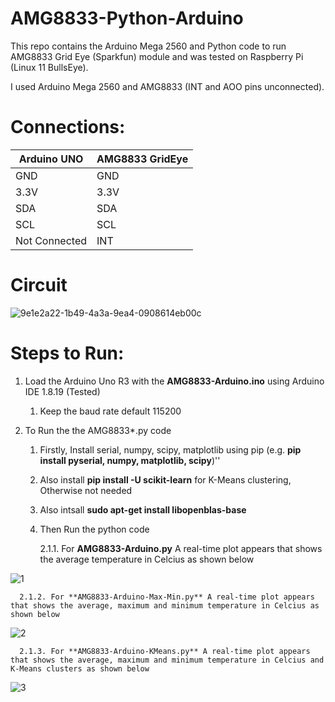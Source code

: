 # AMG8833-Python-Arduino
This repo contains the Arduino Mega 2560 and Python code to run AMG8833 Grid Eye (Sparkfun) module and was tested on Raspberry Pi (Linux 11 BullsEye).

I used Arduino Mega 2560 and AMG8833 (INT and AOO pins unconnected).

# Connections:

| Arduino UNO  | AMG8833 GridEye |
| ------------- | ------------- |
| GND  | GND  |
| 3.3V  | 3.3V  |
| SDA  | SDA  |
| SCL  | SCL  |
|  Not Connected | INT |


# Circuit

![9e1e2a22-1b49-4a3a-9ea4-0908614eb00c](https://github.com/ParthaPRay/AMG8833-Python/assets/1689639/29ae6597-67db-4f4b-be23-13561de6c466)



# Steps to Run:
1. Load the Arduino Uno R3 with the **AMG8833-Arduino.ino** using Arduino IDE 1.8.19 (Tested)
   1. Keep the baud rate default 115200
 
2. To Run the the AMG8833*.py code
   1. Firstly, Install serial, numpy, scipy, matplotlib using pip (e.g. **pip install pyserial, numpy, matplotlib, scipy**)''
   2. Also install **pip install -U scikit-learn** for K-Means clustering, Otherwise not needed
   3. Also intsall **sudo apt-get install libopenblas-base**
   4. Then Run the python code

      
      2.1.1. For **AMG8833-Arduino.py** A real-time plot appears that shows the average temperature in Celcius as shown below

![1](https://github.com/ParthaPRay/AMG8833-Python/assets/1689639/c90b3556-2271-47fa-8973-ef8e1ae5537a)


      2.1.2. For **AMG8833-Arduino-Max-Min.py** A real-time plot appears that shows the average, maximum and minimum temperature in Celcius as shown below

![2](https://github.com/ParthaPRay/AMG8833-Python/assets/1689639/76e7544f-e9ea-4ca0-8619-7c0037ab6eb2)


      2.1.3. For **AMG8833-Arduino-KMeans.py** A real-time plot appears that shows the average, maximum and minimum temperature in Celcius and K-Means clusters as shown below

![3](https://github.com/ParthaPRay/AMG8833-Python/assets/1689639/bb668709-3a90-46c8-9de4-21fd6bd0dd27)






